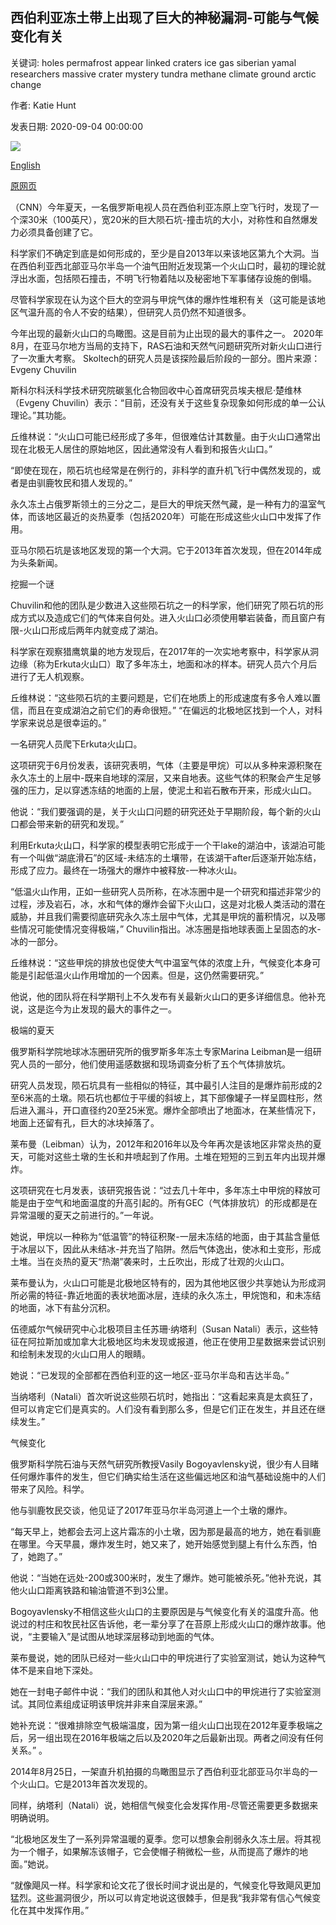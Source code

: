 ## 西伯利亚冻土带上出现了巨大的神秘漏洞-可能与气候变化有关

关键词: holes permafrost appear linked craters ice gas siberian yamal researchers massive crater mystery tundra methane climate ground arctic change

作者: Katie Hunt

发表日期: 2020-09-04 00:00:00

![](https://cdn.cnn.com/cnnnext/dam/assets/200903101246-03-craters-tundra-siberia-trnd-scn-super-tease.jpg)

[English](Massive%20mystery%20holes%20appear%20in%20Siberian%20tundra%20%E2%80%94%20and%20could%20be%20linked%20to%20climate%20change.md)

[原网页](https://edition.cnn.com/2020/09/04/world/craters-tundra-siberia-trnd-scn/index.html)

（CNN）今年夏天，一名俄罗斯电视人员在西伯利亚冻原上空飞行时，发现了一个深30米（100英尺），宽20米的巨大陨石坑-撞击坑的大小，对称性和自然爆发力必须具备创建了它。

科学家们不确定到底是如何形成的，至少是自2013年以来该地区第九个大洞。当在西伯利亚西北部亚马尔半岛一个油气田附近发现第一个火山口时，最初的理论就浮出水面，包括陨石撞击，不明飞行物着陆以及秘密地下军事储存设施的倒塌。

尽管科学家现在认为这个巨大的空洞与甲烷气体的爆炸性堆积有关（这可能是该地区气温升高的令人不安的结果），但研究人员仍然不知道很多。

今年出现的最新火山口的鸟瞰图。这是目前为止出现的最大的事件之一。 2020年8月，在亚马尔地方当局的支持下，RAS石油和天然气问题研究所对新火山口进行了一次重大考察。 Skoltech的研究人员是该探险最后阶段的一部分。图片来源：Evgeny Chuvilin

斯科尔科沃科学技术研究院碳氢化合物回收中心首席研究员埃夫根尼·楚维林（Evgeny Chuvilin）表示：“目前，还没有关于这些复杂现象如何形成的单一公认理论。”其功能。

丘维林说：“火山口可能已经形成了多年，但很难估计其数量。由于火山口通常出现在北极无人居住的原始地区，因此通常没有人看到和报告火山口。”

“即使在现在，陨石坑也经常是在例行的，非科学的直升机飞行中偶然发现的，或者是由驯鹿牧民和猎人发现的。”

永久冻土占俄罗斯领土的三分之二，是巨大的甲烷天然气藏，是一种有力的温室气体，而该地区最近的炎热夏季（包括2020年）可能在形成这些火山口中发挥了作用。

亚马尔陨石坑是该地区发现的第一个大洞。它于2013年首次发现，但在2014年成为头条新闻。

挖掘一个谜

Chuvilin和他的团队是少数进入这些陨石坑之一的科学家，他们研究了陨石坑的形成方式以及造成它们的气体来自何处。进入火山口必须使用攀岩装备，而且窗户有限-火山口形成后两年内就变成了湖泊。

科学家在观察猎鹰筑巢的地方发现后，在2017年的一次实地考察中，科学家从洞边缘（称为Erkuta火山口）取了多年冻土，地面和冰的样本。研究人员六个月后进行了无人机观察。

丘维林说：“这些陨石坑的主要问题是，它们在地质上的形成速度有多令人难以置信，而且在变成湖泊之前它们的寿命很短。” “在偏远的北极地区找到一个人，对科学家来说总是很幸运的。”

一名研究人员爬下Erkuta火山口。

这项研究于6月份发表，该研究表明，气体（主要是甲烷）可以从多种来源积聚在永久冻土的上层中-既来自地球的深层，又来自地表。这些气体的积聚会产生足够强的压力，足以穿透冻结的地面的上层，使泥土和岩石散布开来，形成火山口。

他说：“我们要强调的是，关于火山口问题的研究还处于早期阶段，每个新的火山口都会带来新的研究和发现。”

利用Erkuta火山口，科学家的模型表明它形成于一个干lake的湖泊中，该湖泊可能有一个叫做“湖底滑石”的区域-未结冻的土壤带，在该湖干after后逐渐开始冻结，形成了应力。最终在一场强大的爆炸中被释放-一种冰火山。

“低温火山作用，正如一些研究人员所称，在冰冻圈中是一个研究和描述非常少的过程，涉及岩石，冰，水和气体的爆炸会留下火山口，这是对北极人类活动的潜在威胁，并且我们需要彻底研究永久冻土层中气体，尤其是甲烷的蓄积情况，以及哪些情况可能使情况变得极端，” Chuvilin指出。冰冻圈是指地球表面上呈固态的水-冰的一部分。

丘维林说：“这些甲烷的排放也促使大气中温室气体的浓度上升，气候变化本身可能是引起低温火山作用增加的一个因素。但是，这仍然需要研究。”

他说，他的团队将在科学期刊上不久发布有关最新火山口的更多详细信息。他补充说，这是迄今为止发现的最大的事件之一。

极端的夏天

俄罗斯科学院地球冰冻圈研究所的俄罗斯多年冻土专家Marina Leibman是一组研究人员的一部分，他们使用遥感数据和现场调查分析了五个气体排放坑。

研究人员发现，陨石坑具有一些相似的特征，其中最引人注目的是爆炸前形成的2至6米高的土墩。陨石坑也都位于平缓的斜坡上，其下部像罐子一样呈圆柱形，然后进入漏斗，开口直径约20至25米宽。爆炸全部喷出了地面冰，在某些情况下，地面上还留有孔，巨大的冰块掉落了。

莱布曼（Leibman）认为，2012年和2016年以及今年再次是该地区非常炎热的夏天，可能对这些土墩的生长和井喷起到了作用。土堆在短短的三到五年内出现并爆炸。

这项研究在七月发表，该研究报告说：“过去几十年中，多年冻土中甲烷的释放可能是由于空气和地面温度的升高引起的。所有GEC（气体排放坑）的形成都是在异常温暖的夏天之前进行的。”一年说。

她说，甲烷以一种称为“低温管”的特征积聚-一层未冻结的地面，由于其盐含量低于冰层以下，因此从未结冰-并充当了陷阱。然后气体逸出，使冰和土变形，形成土堆。当在炎热的夏天“热潮”袭来时，土丘吹出，形成了壮观的火山口。

莱布曼认为，火山口可能是北极地区特有的，因为其他地区很少共享她认为形成洞所必需的特征-靠近地面的表状地面冰层，连续的永久冻土，甲烷饱和，和未冻结的地面，冰下有盐分沉积。

伍德威尔气候研究中心北极项目主任苏珊·纳塔利（Susan Natali）表示，这些特征在阿拉斯加或加拿大北极地区均未发现或报道，他正在使用卫星数据来尝试识别和绘制未发现的火山口用人的眼睛。

她说：“已发现的全部都在西伯利亚的这一地区-亚马尔半岛和吉达半岛。”

当纳塔利（Natali）首次听说这些陨石坑时，她指出：“这看起来真是太疯狂了，但可以肯定它们是真实的。人们没有看到那么多，但是它们正在发生，并且还在继续发生。”

气候变化

俄罗斯科学院石油与天然气研究所教授Vasily Bogoyavlensky说，很少有人目睹任何爆炸事件的发生，但它们确实给生活在这些偏远地区和油气基础设施中的人们带来了风险。科学。

他与驯鹿牧民交谈，他见证了2017年亚马尔半岛河道上一个土墩的爆炸。

“每天早上，她都会去河上这片霜冻的小土墩，因为那是最高的地方，她在看驯鹿在哪里。今天早晨，爆炸发生时，她又来了，她开始感觉到腿上有什么东西，怕了，她跑了。”

他说：“当她在远处-200或300米时，发生了爆炸。她可能被杀死。”他补充说，其他火山口距离铁路和输油管道不到3公里。

Bogoyavlensky不相信这些火山口的主要原因是与气候变化有关的温度升高。他说过的村庄和牧民社区告诉他，老一辈分享了在苔原上形成火山口的爆炸故事。他说，“主要输入”是试图从地球深层移动到地面的气体。

莱布曼说，她的团队已经对一些火山口中的甲烷进行了实验室测试，她认为这种气体不是来自地下深处。

她在一封电子邮件中说：“我们的团队和其他人对火山口中的甲烷进行了实验室测试。其同位素组成证明该甲烷并非来自深层来源。”

她补充说：“很难排除空气极端温度，因为第一组火山口出现在2012年夏季极端之后，另一组出现在2016年极端之后以及2020年之后最新出现。两者之间没有任何关系。” 。

2014年8月25日，一架直升机拍摄的鸟瞰图显示了西伯利亚北部亚马尔半岛的一个火山口。它是2013年首次发现的。

同样，纳塔利（Natali）说，她相信气候变化会发挥作用-尽管还需要更多数据来明确说明。

“北极地区发生了一系列异常温暖的夏季。您可以想象会削弱永久冻土层。将其视为一个帽子，如果解冻该帽子，它会使帽子稍微松一些，从而提高了爆炸的地面。”她说。

“就像飓风一样。科学家和论文花了很长时间才说出是的，气候变化导致飓风更加猛烈。这些漏洞很少，所以可以肯定地说这很棘手，但是我“我非常有信心气候变化在其中发挥作用。”